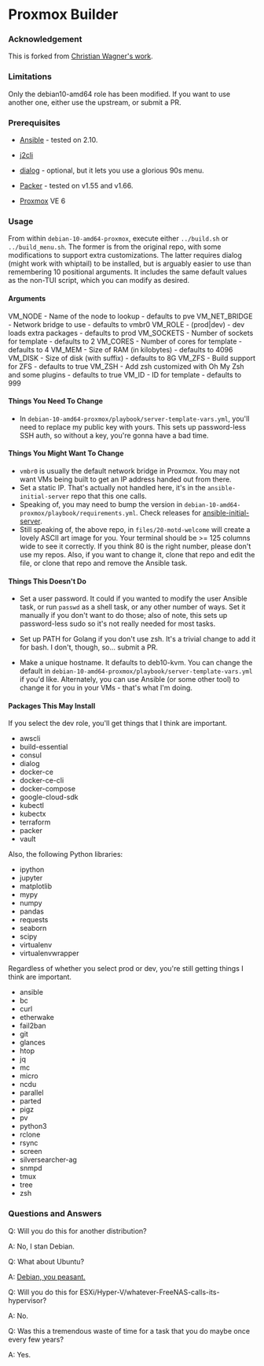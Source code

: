 # Proxmox Builder

### Acknowledgement
This is forked from [Christian Wagner's work](https://github.com/chriswayg/packer-proxmox-templates).

### Limitations
Only the debian10-amd64 role has been modified. If you want to use another one, either use the upstream, or submit a PR.

### Prerequisites

-  [Ansible](https://docs.ansible.com/ansible/latest/installation_guide/index.html) - tested on 2.10.

-  [j2cli](https://github.com/kolypto/j2cli)

-  [dialog](https://invisible-island.net/dialog/) - optional, but it lets you use a glorious 90s menu.

-  [Packer](https://github.com/hashicorp/packer/releases) - tested on v1.55 and v1.66.

-  [Proxmox](https://www.proxmox.com/en/downloads/category/iso-images-pve) VE 6

### Usage
From within `debian-10-amd64-proxmox`, execute either `../build.sh` or `../build_menu.sh`. The former is from the original repo, with some modifications to support extra customizations. The latter requires dialog (might work with whiptail) to be installed, but is arguably easier to use than remembering 10 positional arguments. It includes the same default values as the non-TUI script, which you can modify as desired.

#### Arguments

VM_NODE       - Name of the node to lookup - defaults to pve
VM_NET_BRIDGE - Network bridge to use - defaults to vmbr0
VM_ROLE       - (prod|dev) - dev loads extra packages - defaults to prod
VM_SOCKETS    - Number of sockets for template - defaults to 2
VM_CORES      - Number of cores for template - defaults to 4
VM_MEM        - Size of RAM (in kilobytes) - defaults to 4096
VM_DISK       - Size of disk (with suffix) - defaults to 8G
VM_ZFS        - Build support for ZFS - defaults to true
VM_ZSH        - Add zsh customized with Oh My Zsh and some plugins - defaults to true
VM_ID         - ID for template - defaults to 999

#### Things You Need To Change
- In `debian-10-amd64-proxmox/playbook/server-template-vars.yml`, you'll need to replace my public key with yours. This sets up password-less SSH auth, so without a key, you're gonna have a bad time.

#### Things You Might Want To Change
- `vmbr0` is usually the default network bridge in Proxmox. You may not want VMs being built to get an IP address handed out from there.
- Set a static IP. That's actually not handled here, it's in the `ansible-initial-server` repo that this one calls.
- Speaking of, you may need to bump the version in `debian-10-amd64-proxmox/playbook/requirements.yml`. Check releases for [ansible-initial-server](https://github.com/stephanGarland/ansible-initial-server/releases).
- Still speaking of, the above repo, in `files/20-motd-welcome` will create a lovely ASCII art image for you. Your terminal should be >= 125 columns wide to see it correctly. If you think 80 is the right number, please don't use my repos. Also, if you want to change it, clone that repo and edit the file, or clone that repo and remove the Ansible task.

#### Things This Doesn't Do
- Set a user password. It could if you wanted to modify the user Ansible task, or run `passwd` as a shell task, or any other number of ways. Set it manually if you don't want to do those; also of note, this sets up password-less sudo so it's not really needed for most tasks.

- Set up PATH for Golang if you don't use zsh. It's a trivial change to add it for bash. I don't, though, so... submit a PR.

- Make a unique hostname. It defaults to deb10-kvm. You can change the default in `debian-10-amd64-proxmox/playbook/server-template-vars.yml` if you'd like. Alternately, you can use Ansible (or some other tool) to change it for you in your VMs - that's what I'm doing.

#### Packages This May Install
If you select the dev role, you'll get things that I think are important.

- awscli
- build-essential
- consul
- dialog
- docker-ce
- docker-ce-cli
- docker-compose
- google-cloud-sdk
- kubectl
- kubectx
- terraform
- packer
- vault

Also, the following Python libraries:

- ipython
- jupyter
- matplotlib
- mypy
- numpy
- pandas
- requests
- seaborn
- scipy
- virtualenv
- virtualenvwrapper

Regardless of whether you select prod or dev, you're still getting things I think are important.

 - ansible
 - bc
 - curl
 - etherwake
 - fail2ban
 - git
 - glances
 - htop
 - jq
 - mc
 - micro
 - ncdu
 - parallel
 - parted
 - pigz
 - pv
 - python3
 - rclone
 - rsync
 - screen
 - silversearcher-ag
 - snmpd
 - tmux
 - tree
 - zsh
 
### Questions and Answers
Q: Will you do this for another distribution?

A: No, I stan Debian.

Q: What about Ubuntu?

A: [Debian, you peasant.](http://ars.userfriendly.org/cartoons/?id=19990301)

Q: Will you do this for ESXi/Hyper-V/whatever-FreeNAS-calls-its-hypervisor?

A: No.

Q: Was this a tremendous waste of time for a task that you do maybe once every few years?

A: Yes.